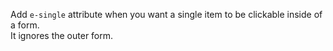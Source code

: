 Add `e-single` attribute when you want a single item to be clickable inside of a form.  
It ignores the outer form.